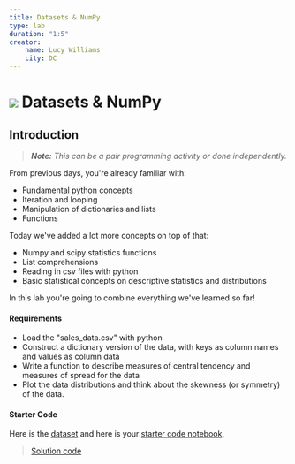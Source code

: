 ```yaml
---
title: Datasets & NumPy
type: lab
duration: "1:5"
creator:
    name: Lucy Williams
    city: DC
---
```


# ![](https://ga-dash.s3.amazonaws.com/production/assets/logo-9f88ae6c9c3871690e33280fcf557f33.png) Datasets & NumPy

## Introduction

> ***Note:*** _This can be a pair programming activity or done independently._

From previous days, you're already familiar with:

- Fundamental python concepts
- Iteration and looping
- Manipulation of dictionaries and lists
- Functions

Today we've added a lot more concepts on top of that:

- Numpy and scipy statistics functions
- List comprehensions
- Reading in csv files with python
- Basic statistical concepts on descriptive statistics and distributions

In this lab you're going to combine everything we've learned so far!

#### Requirements

- Load the "sales_data.csv" with python
- Construct a dictionary version of the data, with keys as column names and values as column data
- Write a function to describe measures of central tendency and measures of spread for the data
- Plot the data distributions and think about the skewness (or symmetry) of the data.


#### Starter Code

Here is the [dataset](./data/sales_data.csv) and here is your [starter code notebook](./code/w1-1.12-starter.ipynb).

> [Solution code](./code/solution-code/w1-1.12-solution.ipynb)
